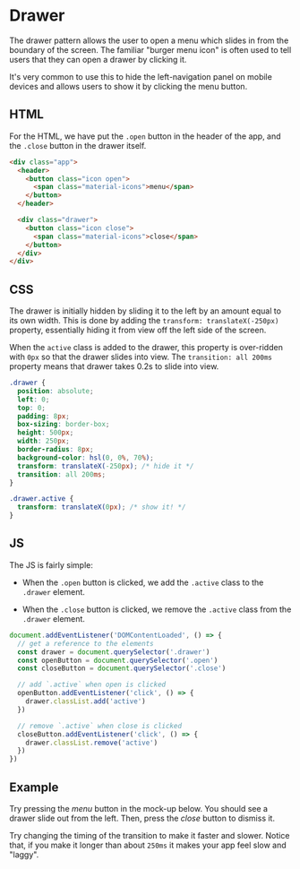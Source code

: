 # Drawer

The drawer pattern allows the user to open a menu which slides in from the
boundary of the screen. The familiar "burger menu icon" is often used to tell
users that they can open a drawer by clicking it.

It's very common to use this to hide the left-navigation panel on mobile devices
and allows users to show it by clicking the menu button.

## HTML

For the HTML, we have put the `.open` button in the header of the app, and the
`.close` button in the drawer itself.

```html
<div class="app">
  <header>
    <button class="icon open">
      <span class="material-icons">menu</span>
    </button>
  </header>

  <div class="drawer">
    <button class="icon close">
      <span class="material-icons">close</span>
    </button>
  </div>
</div>
```

## CSS

The drawer is initially hidden by sliding it to the left by an amount equal to
its own width. This is done by adding the `transform: translateX(-250px)`
property, essentially hiding it from view off the left side of the screen.

When the `active` class is added to the drawer, this property is over-ridden
with `0px` so that the drawer slides into view. The `transition: all 200ms`
property means that drawer takes 0.2s to slide into view.

```css
.drawer {
  position: absolute;
  left: 0;
  top: 0;
  padding: 8px;
  box-sizing: border-box;
  height: 500px;
  width: 250px;
  border-radius: 8px;
  background-color: hsl(0, 0%, 70%);
  transform: translateX(-250px); /* hide it */
  transition: all 200ms;
}

.drawer.active {
  transform: translateX(0px); /* show it! */
}
```

## JS

The JS is fairly simple:

- When the `.open` button is clicked, we add the `.active` class to the
  `.drawer` element.

- When the `.close` button is clicked, we remove the `.active` class from the
  `.drawer` element.

```js
document.addEventListener('DOMContentLoaded', () => {
  // get a reference to the elements
  const drawer = document.querySelector('.drawer')
  const openButton = document.querySelector('.open')
  const closeButton = document.querySelector('.close')

  // add `.active` when open is clicked
  openButton.addEventListener('click', () => {
    drawer.classList.add('active')
  })

  // remove `.active` when close is clicked
  closeButton.addEventListener('click', () => {
    drawer.classList.remove('active')
  })
})
```

## Example

Try pressing the _menu_ button in the mock-up below. You should see a drawer
slide out from the left. Then, press the _close_ button to dismiss it.

Try changing the timing of the transition to make it faster and slower. Notice
that, if you make it longer than about `250ms` it makes your app feel slow and
"laggy".

<Codepen user="shai11" id="abgbgBO" title="Drawer pattern" :height="700" />
